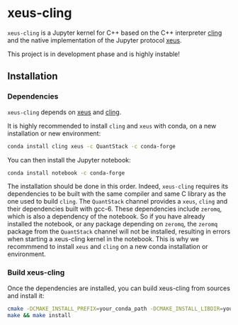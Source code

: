 # xeus-cling

`xeus-cling` is a Jupyter kernel for C++ based on the C++ interpreter [cling](https://github.com/root-project/cling) and
the native implementation of the Jupyter protocol [xeus](https://github.com/QuantStack/xeus).

This project is in development phase and is highly instable!

## Installation

### Dependencies

``xeus-cling`` depends on [xeus](https://github.com/QuantStack/xeusa) and [cling](https://github.com/root-project/cling).

It is highly recommended to install ``cling`` and ``xeus`` with conda, on a new installation or new environment:

```bash
conda install cling xeus -c QuantStack -c conda-forge
```

You can then install the Jupyter notebook:

```bash
conda install notebook -c conda-forge
```

The installation should be done in this order. Indeed, `xeus-cling` requires its dependencies to be built with the same
compiler and same C library as the one used to build `cling`. The `QuantStack` channel provides a `xeus`, `cling` and
their dependencies built with gcc-6. These dependencies include `zeromq`, which is also a dependency of the notebook.
So if you have already installed the notebook, or any package depending on `zeromq`, the `zeromq` package from the `QuantStack`
channel will not be installed, resulting in errors when starting a xeus-cling kernel in the notebook. This is why we recommmend
to install `xeus` and `cling` on a new conda installation or environment.

### Build xeus-cling

Once the dependencies are installed, you can build xeus-cling from sources and install it:

```bash
cmake -DCMAKE_INSTALL_PREFIX=your_conda_path -DCMAKE_INSTALL_LIBDIR=your_conda_path/lib
make && make install
```

